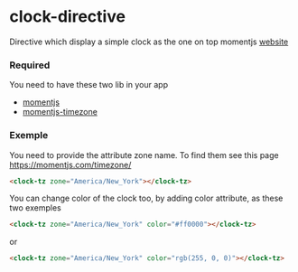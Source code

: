 # clock-directive

Directive which display a simple clock as the one on top momentjs [website](https://momentjs.com/)

### Required

You need to have these two lib in your app

   * [momentjs](https://momentjs.com/)
   * [momentjs-timezone](https://momentjs.com/timezone/)
   
### Exemple

You need to provide the attribute zone name. 
To find them see this page https://momentjs.com/timezone/

```html
<clock-tz zone="America/New_York"></clock-tz>
```

You can change color of the clock too, by adding color attribute, as these two exemples

```html
<clock-tz zone="America/New_York" color="#ff0000"></clock-tz>
```

or


```html
<clock-tz zone="America/New_York" color="rgb(255, 0, 0)"></clock-tz>
```
